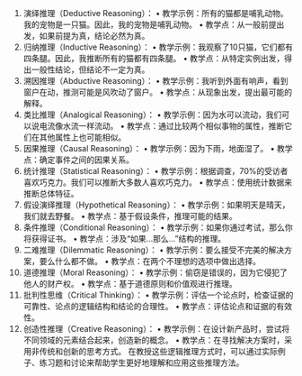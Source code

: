 1.  演绎推理（Deductive Reasoning）：
•  教学示例：所有的猫都是哺乳动物。我的宠物是一只猫。因此，我的宠物是哺乳动物。
•  教学点：从一般前提出发，如果前提为真，结论必然为真。
2.  归纳推理（Inductive Reasoning）：
•  教学示例：我观察了10只猫，它们都有四条腿。因此，我推断所有的猫都有四条腿。
•  教学点：从特定实例出发，得出一般性结论，但结论不一定为真。
3.  溯因推理（Abductive Reasoning）：
•  教学示例：我听到外面有响声，看到窗户在动，推测可能是风吹动了窗户。
•  教学点：从现象出发，提出最可能的解释。
4.  类比推理（Analogical Reasoning）：
•  教学示例：因为水可以流动，我们可以说电流像水流一样流动。
•  教学点：通过比较两个相似事物的属性，推断它们在其他属性上也可能相似。
5.  因果推理（Causal Reasoning）：
•  教学示例：因为下雨，地面湿了。
•  教学点：确定事件之间的因果关系。
6.  统计推理（Statistical Reasoning）：
•  教学示例：根据调查，70%的受访者喜欢巧克力。我们可以推断大多数人喜欢巧克力。
•  教学点：使用统计数据来推断总体特征。
7.  假设演绎推理（Hypothetical Reasoning）：
•  教学示例：如果明天是晴天，我们就去野餐。
•  教学点：基于假设条件，推理可能的结果。
8.  条件推理（Conditional Reasoning）：
•  教学示例：如果你通过考试，那么你将获得证书。
•  教学点：涉及“如果…那么…”结构的推理。
9.  二难推理（Dilemmatic Reasoning）：
•  教学示例：要么接受不完美的解决方案，要么什么都不做。
•  教学点：在两个不理想的选项中做出选择。
10.  道德推理（Moral Reasoning）：
•  教学示例：偷窃是错误的，因为它侵犯了他人的财产权。
•  教学点：基于道德原则和价值观进行推理。
11.  批判性思维（Critical Thinking）：
•  教学示例：评估一个论点时，检查证据的可靠性、论点的逻辑结构和结论的合理性。
•  教学点：评估论点和证据的有效性。
12.  创造性推理（Creative Reasoning）：
•  教学示例：在设计新产品时，尝试将不同领域的元素结合起来，创造新的概念。
•  教学点：在寻找解决方案时，采用非传统和创新的思考方式。
在教授这些逻辑推理方式时，可以通过实际例子、练习题和讨论来帮助学生更好地理解和应用这些推理方法。